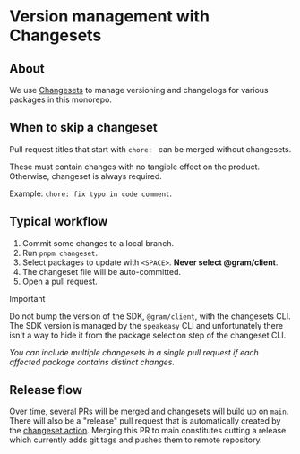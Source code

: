 # Version management with Changesets

[changesets]: https://github.com/changesets/changesets
[changesets-action]: https://github.com/changesets/action

## About

We use [Changesets][changesets] to manage versioning and changelogs for various packages in
this monorepo.

## When to skip a changeset

Pull request titles that start with `chore: ` can be merged without changesets.

These must contain changes with no tangible effect on the product. Otherwise, changeset is always required.

Example: `chore: fix typo in code comment`.

## Typical workflow

1. Commit some changes to a local branch.
2. Run `pnpm changeset`.
3. Select packages to update with `<SPACE>`. **Never select @gram/client**.
4. The changeset file will be auto-committed.
5. Open a pull request.

> [!IMPORTANT]
>
> Do not bump the version of the SDK, `@gram/client`, with the changesets CLI.
> The SDK version is managed by the `speakeasy` CLI and unfortunately there
> isn't a way to hide it from the package selection step of the changeset CLI.

_You can include multiple changesets in a single pull request if each affected
package contains distinct changes._

## Release flow

Over time, several PRs will be merged and changesets will build up on `main`.
There will also be a "release" pull request that is automatically created by the
[changeset action][changesets-action]. Merging this PR to main constitutes
cutting a release which currently adds git tags and pushes them to remote
repository.
